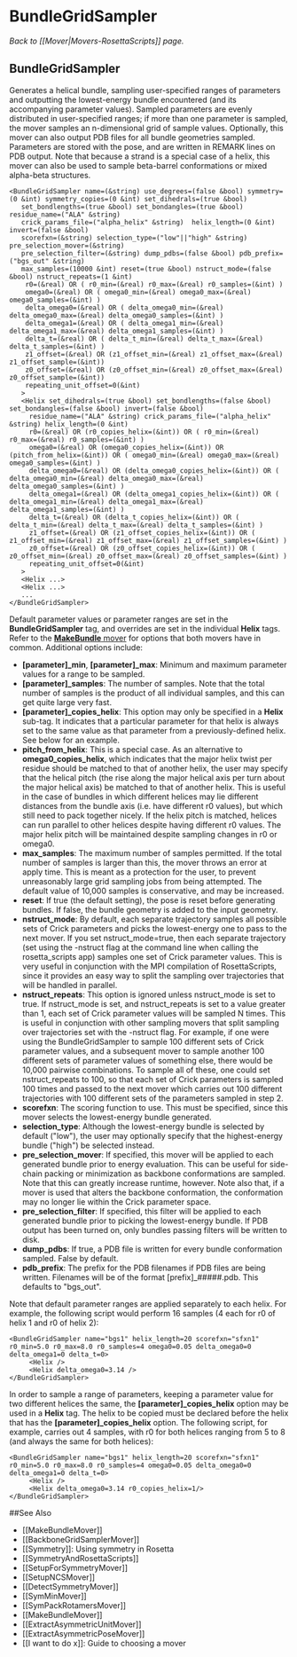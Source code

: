 # BundleGridSampler
*Back to [[Mover|Movers-RosettaScripts]] page.*
## BundleGridSampler

Generates a helical bundle, sampling user-specified ranges of parameters and outputting the lowest-energy bundle encountered (and its accompanying parameter values).  Sampled parameters are evenly distributed in user-specified ranges; if more than one parameter is sampled, the mover samples an n-dimensional grid of sample values.  Optionally, this mover can also output PDB files for all bundle geometries sampled.  Parameters are stored with the pose, and are written in REMARK lines on PDB output.  Note that because a strand is a special case of a helix, this mover can also be used to sample beta-barrel conformations or mixed alpha-beta structures.

```
<BundleGridSampler name=(&string) use_degrees=(false &bool) symmetry=(0 &int) symmetry_copies=(0 &int) set_dihedrals=(true &bool)
   set_bondlengths=(true &bool) set_bondangles=(true &bool) residue_name=("ALA" &string)
   crick_params_file=("alpha_helix" &string)  helix_length=(0 &int) invert=(false &bool)
   scorefxn=(&string) selection_type=("low"||"high" &string) pre_selection_mover=(&string)
   pre_selection_filter=(&string) dump_pdbs=(false &bool) pdb_prefix=("bgs_out" &string)
   max_samples=(10000 &int) reset=(true &bool) nstruct_mode=(false &bool) nstruct_repeats=(1 &int)
    r0=(&real) OR ( r0_min=(&real) r0_max=(&real) r0_samples=(&int) )
    omega0=(&real) OR ( omega0_min=(&real) omega0_max=(&real) omega0_samples=(&int) )
    delta_omega0=(&real) OR ( delta_omega0_min=(&real) delta_omega0_max=(&real) delta_omega0_samples=(&int) )
    delta_omega1=(&real) OR ( delta_omega1_min=(&real) delta_omega1_max=(&real) delta_omega1_samples=(&int) )
    delta_t=(&real) OR ( delta_t_min=(&real) delta_t_max=(&real) delta_t_samples=(&int) )
    z1_offset=(&real) OR (z1_offset_min=(&real) z1_offset_max=(&real) z1_offset_sample=(&int))
    z0_offset=(&real) OR (z0_offset_min=(&real) z0_offset_max=(&real) z0_offset_sample=(&int))
    repeating_unit_offset=0(&int)
   >
   <Helix set_dihedrals=(true &bool) set_bondlengths=(false &bool) set_bondangles=(false &bool) invert=(false &bool)
     residue_name=("ALA" &string) crick_params_file=("alpha_helix" &string) helix_length=(0 &int)
     r0=(&real) OR (r0_copies_helix=(&int)) OR ( r0_min=(&real) r0_max=(&real) r0_samples=(&int) )
     omega0=(&real) OR (omega0_copies_helix=(&int)) OR (pitch_from_helix=(&int)) OR ( omega0_min=(&real) omega0_max=(&real) omega0_samples=(&int) )
     delta_omega0=(&real) OR (delta_omega0_copies_helix=(&int)) OR ( delta_omega0_min=(&real) delta_omega0_max=(&real) delta_omega0_samples=(&int) )
     delta_omega1=(&real) OR (delta_omega1_copies_helix=(&int)) OR ( delta_omega1_min=(&real) delta_omega1_max=(&real) delta_omega1_samples=(&int) )
     delta_t=(&real) OR (delta_t_copies_helix=(&int)) OR ( delta_t_min=(&real) delta_t_max=(&real) delta_t_samples=(&int) )
     z1_offset=(&real) OR (z1_offset_copies_helix=(&int)) OR ( z1_offset_min=(&real) z1_offset_max=(&real) z1_offset_samples=(&int) )
     z0_offset=(&real) OR (z0_offset_copies_helix=(&int)) OR ( z0_offset_min=(&real) z0_offset_max=(&real) z0_offset_samples=(&int) )
     repeating_unit_offset=0(&int)
   >
   <Helix ...>
   <Helix ...>
   ...
</BundleGridSampler>
```

Default parameter values or parameter ranges are set in the <b>BundleGridSampler</b> tag, and overrides are set in the individual <b>Helix</b> tags.  Refer to the <a href="https://www.rosettacommons.org/docs/latest/general-movers.html#MakeBundle"><b>MakeBundle</b> mover</a> for options that both movers have in common.  Additional options include:
- <b>[parameter]\_min</b>, <b>[parameter]_max</b>: Minimum and maximum parameter values for a range to be sampled.
- <b>[parameter]\_samples</b>: The number of samples.  Note that the total number of samples is the product of all individual samples, and this can get quite large very fast.
- <b>[parameter]\_copies\_helix</b>: This option may only be specified in a <b>Helix</b> sub-tag.  It indicates that a particular parameter for that helix is always set to the same value as that parameter from a previously-defined helix.  See below for an example.
- <b>pitch_from_helix</b>: This is a special case.  As an alternative to <b>omega0_copies_helix</b>, which indicates that the major helix twist per residue should be matched to that of another helix, the user may specify that the helical pitch (the rise along the major helical axis per turn about the major helical axis) be matched to that of another helix.  This is useful in the case of bundles in which different helices may lie different distances from the bundle axis (i.e. have different r0 values), but which still need to pack together nicely.  If the helix pitch is matched, helices can run parallel to other helices despite having different r0 values.  The major helix pitch will be maintained despite sampling changes in r0 or omega0.
- <b>max\_samples</b>: The maximum number of samples permitted.  If the total number of samples is larger than this, the mover throws an error at apply time.  This is meant as a protection for the user, to prevent unreasonably large grid sampling jobs from being attempted.  The default value of 10,000 samples is conservative, and may be increased.
- <b>reset</b>: If true (the default setting), the pose is reset before generating bundles.  If false, the bundle geometry is added to the input geometry.
- <b>nstruct_mode</b>: By default, each separate trajectory samples all possible sets of Crick parameters and picks the lowest-energy one to pass to the next mover.  If you set nstruct_mode=true, then each separate trajectory (set using the -nstruct flag at the command line when calling the rosetta_scripts app) samples one set of Crick parameter values.  This is very useful in conjunction with the MPI compilation of RosettaScripts, since it provides an easy way to split the sampling over trajectories that will be handled in parallel.
- <b>nstruct_repeats</b>:  This option is ignored unless nstruct_mode is set to true. If nstruct_mode is set, and nstruct_repeats is set to a value greater than 1, each set of Crick parameter values will be sampled N times.  This is useful in conjunction with other sampling movers that split sampling over trajectories set with the -nstruct flag.  For example, if one were using the BundleGridSampler to sample 100 different sets of Crick parameter values, and a subsequent mover to sample another 100 different sets of parameter values of something else, there would be 10,000 pairwise combinations.  To sample all of these, one could set nstruct_repeats to 100, so that each set of Crick parameters is sampled 100 times and passed to the next mover which carries out 100 different trajectories with 100 different sets of the parameters sampled in step 2.
- <b>scorefxn</b>: The scoring function to use.  This must be specified, since this mover selects the lowest-energy bundle generated.
- <b>selection\_type</b>:  Although the lowest-energy bundle is selected by default ("low"), the user may optionally specify that the highest-energy bundle ("high") be selected instead.
- <b>pre\_selection\_mover</b>:  If specified, this mover will be applied to each generated bundle prior to energy evaluation.  This can be useful for side-chain packing or minimization as backbone conformations are sampled.  Note that this can greatly increase runtime, however.  Note also that, if a mover is used that alters the backbone conformation, the conformation may no longer lie within the Crick parameter space.
- <b>pre\_selection\_filter</b>:  If specified, this filter will be applied to each generated bundle prior to picking the lowest-energy bundle.  If PDB output has been turned on, only bundles passing filters will be written to disk.
- <b>dump\_pdbs</b>: If true, a PDB file is written for every bundle conformation sampled.  False by default.
- <b>pdb\_prefix</b>: The prefix for the PDB filenames if PDB files are being written.  Filenames will be of the format [prefix]\_#####.pdb.  This defaults to "bgs_out".

Note that default parameter ranges are applied separately to each helix.  For example, the following script would perform 16 samples (4 each for r0 of helix 1 and r0 of helix 2):

```
<BundleGridSampler name="bgs1" helix_length=20 scorefxn="sfxn1" r0_min=5.0 r0_max=8.0 r0_samples=4 omega0=0.05 delta_omega0=0 delta_omega1=0 delta_t=0>
     <Helix />
     <Helix delta_omega0=3.14 />
</BundleGridSampler>
```

In order to sample a range of parameters, keeping a parameter value for two different helices the same, the <b>[parameter]\_copies\_helix</b> option may be used in a <b>Helix</b> tag.  The helix to be copied must be declared before the helix that has the <b>[parameter]\_copies\_helix</b> option.  The following script, for example, carries out 4 samples, with r0 for both helices ranging from 5 to 8 (and always the same for both helices):

```
<BundleGridSampler name="bgs1" helix_length=20 scorefxn="sfxn1" r0_min=5.0 r0_max=8.0 r0_samples=4 omega0=0.05 delta_omega0=0 delta_omega1=0 delta_t=0>
     <Helix />
     <Helix delta_omega0=3.14 r0_copies_helix=1/>
</BundleGridSampler>
```



##See Also

* [[MakeBundleMover]]
* [[BackboneGridSamplerMover]]
* [[Symmetry]]: Using symmetry in Rosetta
* [[SymmetryAndRosettaScripts]]
* [[SetupForSymmetryMover]]
* [[SetupNCSMover]]
* [[DetectSymmetryMover]]
* [[SymMinMover]]
* [[SymPackRotamersMover]]
* [[MakeBundleMover]]
* [[ExtractAsymmetricUnitMover]]
* [[ExtractAsymmetricPoseMover]]
* [[I want to do x]]: Guide to choosing a mover
